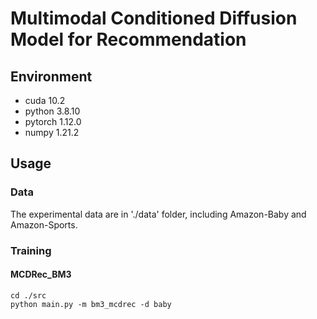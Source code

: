 # Multimodal Conditioned Diffusion Model for Recommendation

## Environment

- cuda 10.2
- python 3.8.10
- pytorch 1.12.0
- numpy 1.21.2

## Usage

### Data

The experimental data are in './data' folder, including Amazon-Baby and Amazon-Sports.

### Training

#### MCDRec_BM3

```
cd ./src
python main.py -m bm3_mcdrec -d baby
```

